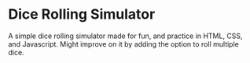 # Dice Rolling Simulator
A simple dice rolling simulator made for fun, and practice in HTML, CSS, and Javascript. 
Might improve on it by adding the option to roll multiple dice. 
